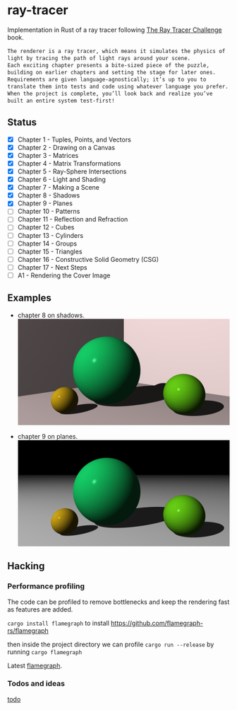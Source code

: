 # ray-tracer

Implementation in Rust of a ray tracer following [The Ray Tracer Challenge](https://www.goodreads.com/book/show/39933047-the-ray-tracer-challenge) book.

```
The renderer is a ray tracer, which means it simulates the physics of light by tracing the path of light rays around your scene. 
Each exciting chapter presents a bite-sized piece of the puzzle, building on earlier chapters and setting the stage for later ones.
Requirements are given language-agnostically; it’s up to you to translate them into tests and code using whatever language you prefer.
When the project is complete, you’ll look back and realize you’ve built an entire system test-first!
```

## Status 

- [x] Chapter 1 - Tuples, Points, and Vectors
- [x] Chapter 2 - Drawing on a Canvas
- [x] Chapter 3 - Matrices
- [x] Chapter 4 - Matrix Transformations
- [x] Chapter 5 - Ray-Sphere Intersections
- [x] Chapter 6 - Light and Shading
- [x] Chapter 7 - Making a Scene
- [x] Chapter 8 - Shadows
- [x] Chapter 9 - Planes
- [ ] Chapter 10 - Patterns
- [ ] Chapter 11 - Reflection and Refraction
- [ ] Chapter 12 - Cubes
- [ ] Chapter 13 - Cylinders
- [ ] Chapter 14 - Groups
- [ ] Chapter 15 - Triangles
- [ ] Chapter 16 - Constructive Solid Geometry (CSG)
- [ ] Chapter 17 - Next Steps
- [ ] A1 - Rendering the Cover Image

## Examples

- chapter 8 on shadows.
![alt text](scenes/chapter-8.png "Chapter 9")

- chapter 9 on planes.
![alt text](scenes/chapter-9.png "Chapter 9")

## Hacking

### Performance profiling

The code can be profiled to remove bottlenecks and keep the rendering fast as features are added.

`cargo install flamegraph` to install https://github.com/flamegraph-rs/flamegraph

then inside the project directory we can profile `cargo run --release` by running `cargo flamegraph`

Latest [flamegraph](flamegraph.svg).

### Todos and ideas

[todo](todo.md)